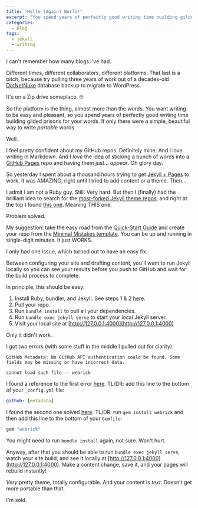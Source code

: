 ```yaml
---
title: "Hello (Again) World!"
excerpt: "You spend years of perfectly good writing time building gilded prisons for your words. If only there were a simple, beautiful way to write PORTABLE words."
categories:
  - Blog
tags:
  - jekyll
  - writing
---
```


I can't remember how many blogs I've had.

Different times, different collaborators, different platforms. That last is a bitch, because try pulling three years of work out of a decades-old [DotNetNuke](https://www.dnnsoftware.com/) database backup to migrate to WordPress. 

It's on a Zip drive someplace. :roll_eyes:

So the platform is the thing, almost more than the words. You want writing to be easy and pleasant, so you spend years of perfectly good writing time building gilded prisons for your words. If only there were a simple, beautiful way to write _portable_ words.

Well.

I feel pretty confident about my GitHub repos. Definitely mine. And I love writing in Markdown. And I _love_ the idea of sticking a bunch of words into a [GitHub Pages](https://pages.github.com/) repo and having them just... _appear_. Oh glory day.

So yesterday I spent about a thousand hours trying to get [Jekyll + Pages](https://docs.github.com/en/pages/setting-up-a-github-pages-site-with-jekyll) to work. It was AMAZING, right until I tried to add content or a theme. Then...

I admit I am not a Ruby guy. Still. Very hard. But then I (finally) had the brilliant idea to search for the [most-forked Jekyll theme repos](https://github.com/search?o=desc&q=jekyll+theme&s=forks&type=Repositories), and right at the top I found [this one](https://github.com/mmistakes/minimal-mistakes). Meaning THIS one.

Problem solved.

My suggestion: take the easy road from the [Quick-Start Guide](https://mmistakes.github.io/minimal-mistakes/docs/quick-start-guide/) and create your repo from the [Minimal Mistakes template](https://github.com/mmistakes/mm-github-pages-starter/generate). You can be up and running in single-digit minutes. It just WORKS.

I only had one issue, which turned out to have an easy fix.

Between configuring your site and drafting content, you'll want to run Jekyll locally so you can see your results before you push to GitHub and wait for the build process to complete.

In principle, this should be easy:

1. Install Ruby, bundler, and Jekyll. See steps 1 & 2 [here](https://jekyllrb.com/docs/#instructions).
2. Pull your repo.
3. Run `bundle install` to pull all your dependencies.
4. Run `bundle exec jekyll serve` to start your local Jekyll server.
5. Visit your local site at [http://127.0.0.1:4000](http://127.0.0.1:4000)

Only it didn't work.

I got two errors (with some stuff in the middle I pulled out for clarity):

```
GitHub Metadata: No GitHub API authentication could be found. Some fields may be missing or have incorrect data.

cannot load such file -- webrick
```

I found a reference to the first error [here](https://github.com/github/pages-gem/issues/399). TL/DR: add this line to the bottom of your `_config.yml` file:

```yml
github: [metadata]
```

I found the second one solved [here](https://talk.jekyllrb.com/t/load-error-cannot-load-such-file-webrick/5417/2). TL/DR: run `gem install webrick` and then add this line to the bottom of your `Gemfile`:

```ruby
gem "webrick"
```

You might need to run `bundle install` again, not sure. Won't hurt.

Anyway, after that you should be able to run `bundle exec jekyll serve`, watch your site build, and see it locally at [http://127.0.0.1:4000](http://127.0.0.1:4000). Make a content change, save it, and your pages will rebuild instantly!

_Very_ pretty theme, totally configurable. And your content is _text_. Doesn't get more portable than that.

I'm sold.